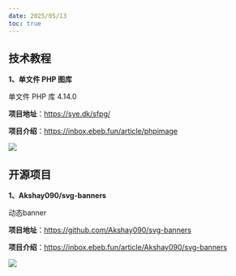 ```yaml
---
date: 2025/05/13
toc: true
---
```


## 技术教程
**1、单文件 PHP 图库**

单文件 PHP 库 4.14.0

**项目地址**：https://sye.dk/sfpg/

**项目介绍**：https://inbox.ebeb.fun/article/phpimage

![](https://prod-files-secure.s3.us-west-2.amazonaws.com/39000ca1-a432-456d-af27-5f2a1daa3015/5905b815-a495-4218-9126-4600548f0322/stn-QQia63nRmcpOSs13au0tN4utwQa0a5gciKQAW91P.jpeg?X-Amz-Algorithm=AWS4-HMAC-SHA256&X-Amz-Content-Sha256=UNSIGNED-PAYLOAD&X-Amz-Credential=ASIAZI2LB466YMPZH53H%2F20250513%2Fus-west-2%2Fs3%2Faws4_request&X-Amz-Date=20250513T011440Z&X-Amz-Expires=3600&X-Amz-Security-Token=IQoJb3JpZ2luX2VjEDkaCXVzLXdlc3QtMiJGMEQCIBPbiujMkPjVUqKNw5dg1S%2BwfmfyV0i8y4TmoJZa46ypAiBSCT9kWkDWo%2B0czKCdJoiEO3owBVAmJzyrEQ6Fbp5ukCqIBAji%2F%2F%2F%2F%2F%2F%2F%2F%2F%2F8BEAAaDDYzNzQyMzE4MzgwNSIMcwEZ8NkoCemPDDvxKtwD79dF9WncWMSJI78rSjqD%2BqlIKunqnnfucLTeqkfhyYgsAvrhtWEHRewh%2F%2FpvI93wReNuAoeuX5oWJNAqcDYUiGYRmW9M5sG7cLCPySg%2BsB%2BnADNlWx5agpjUBlrUEk%2BnLlpS%2BO%2BqaHOeQCFVamBesxvV41jGAlFNEq4nIAj3pGFQfGOKzws1jKxvGXWJeNNGKXMld46UZy2fsPiGE2K5vKOZx9Nu2RYdc2xaHGpVfl7F6YOWtWUenEeU7DJMU0CJPnMZ5azVjhp3qtrY7hl9Z5QnqfDJoLHN3E51g8aD%2FGzsKL6CFZO3HDBHzIUXPqP0%2BDTbCD7n%2FFPJhhfYNNnCUWp0aEUbWW%2F639x9992KCMoqI36LcBVvEXShskcYC%2Fuk00NPdmN%2FegFzO0ZY%2Fh7BHjbbft0lBYxh2Jv6a2dweCaBhhWlYqtuRf09Gemn6o0sLCj2wyp0a7z8mMLGud%2FNOfFLTTCJ0WB3CLKOwNo8A49ZRRX11J9jLnB93sLDw2FLQgbv3k8G6GJwsrLY056eqbuPzaIMob1zukTZXtSXDoVMKbmmO%2BbGhCTNiyM3RU22U30X2uxV9UZ94L9gDRoPTL3nWHBBEkJmZtQ7IYeYiwyQPBTIevPOg2LkR6Uww6uKwQY6pgGjlle9v%2BSDneoEkx4xvLX30mk6gm3dXPqbb2Y0%2BHNAVRuiU0DJzhkN6ez6MzPZVYsbU3NEmhqhGwbHqM1e5hFjaBg0lWU3w9JY4Pbs0KAh%2Bzn4LFAX%2BbrVXAMO%2BNiyYspEHt7Ja%2FYCNp99K%2Bx8xx2Jw3xb%2BaWUrzWzXGGe9GWcDLiTfS7TGxM9%2BogeOen9q%2B9J4RQ3Talo3e%2FSjorkhb1cRBgEB66z&X-Amz-Signature=861a8421f488d2df2e76a572b02820af2c463768961ad7f7baba10ffdfb0dce9&X-Amz-SignedHeaders=host&x-id=GetObject)

## 开源项目
**1、Akshay090/svg-banners**

动态banner

**项目地址**：https://github.com/Akshay090/svg-banners

**项目介绍**：https://inbox.ebeb.fun/article/Akshay090/svg-banners

![](https://opengraph.githubassets.com/adca6bc6c0f68375929008b2d3a3785e1f06769b9a3c6f8521a24be9c699ddc6/Akshay090/svg-banners)


